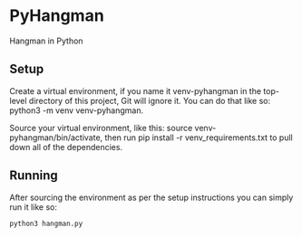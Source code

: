 # PyHangman

Hangman in Python

## Setup

Create a virtual environment, if you name it venv-pyhangman in the top-level directory of this project, Git will ignore it. You can do that like so: python3 -m venv venv-pyhangman.

Source your virtual environment, like this: source venv-pyhangman/bin/activate, then run pip install -r venv_requirements.txt to pull down all of the dependencies.

## Running

After sourcing the environment as per the setup instructions you can simply run it like so:

```python3 hangman.py```
